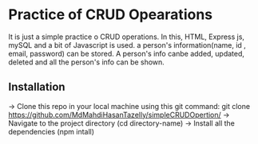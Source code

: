 # Practice of CRUD Opearations
It is just a simple practice o CRUD operations. In this, HTML, Express js, mySQL and a bit of Javascript is used. a person's information(name, id , email, password) can be stored. A person's info canbe added, updated, deleted and all the person's info can be shown.

## Installation
  -> Clone this repo in your local machine using this git command: git clone https://github.com/MdMahdiHasanTazelly/simpleCRUDOpertion/
  -> Navigate to the project directory (cd directory-name)
  -> Install all the dependencies (npm intall)
  
  
